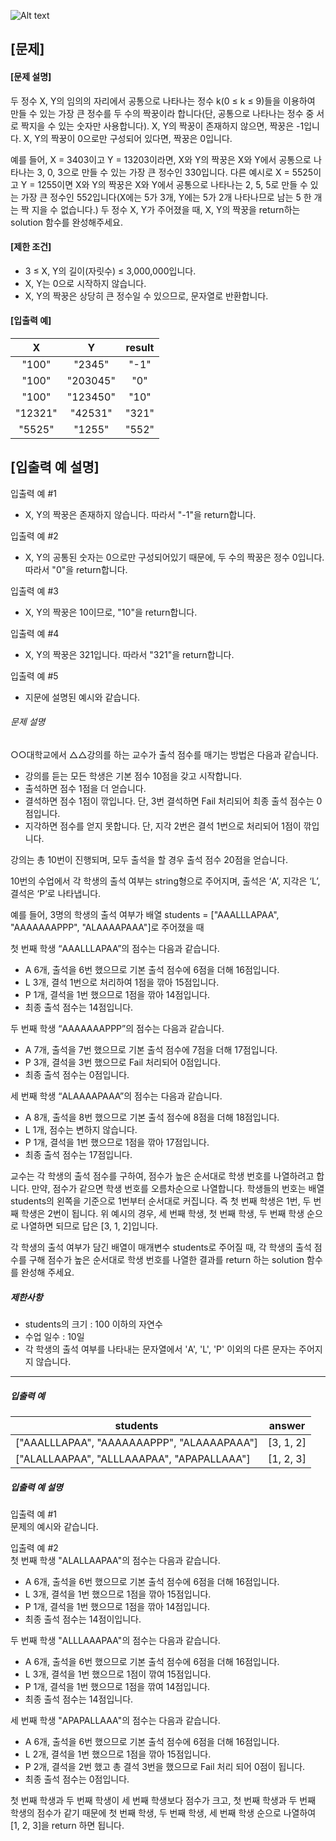 ![Alt text](https://velog.velcdn.com/images%2Fjesahan%2Fpost%2Fd2c41950-b7ca-45fb-876c-59c7a3ca1f99%2Fimage.png)

## [문제]
#### [문제 설명]
두 정수 X, Y의 임의의 자리에서 공통으로 나타나는 정수 k(0 ≤ k ≤ 9)들을 이용하여 만들 수 있는 가장 큰 정수를 두 수의 짝꿍이라 합니다(단, 공통으로 나타나는 정수 중 서로 짝지을 수 있는 숫자만 사용합니다).
X, Y의 짝꿍이 존재하지 않으면, 짝꿍은 -1입니다. X, Y의 짝꿍이 0으로만 구성되어 있다면, 짝꿍은 0입니다.

예를 들어, X = 3403이고 Y = 13203이라면, X와 Y의 짝꿍은 X와 Y에서 공통으로 나타나는 3, 0, 3으로 만들 수 있는 가장 큰 정수인 330입니다.
다른 예시로 X = 5525이고 Y = 1255이면 X와 Y의 짝꿍은 X와 Y에서 공통으로 나타나는 2, 5, 5로 만들 수 있는 가장 큰 정수인 552입니다(X에는 5가 3개, Y에는 5가 2개 나타나므로 남는 5 한 개는 짝 지을 수 없습니다.)
두 정수 X, Y가 주어졌을 때, X, Y의 짝꿍을 return하는 solution 함수를 완성해주세요.

#### [제한 조건]
* 3 ≤ X, Y의 길이(자릿수) ≤ 3,000,000입니다.
* X, Y는 0으로 시작하지 않습니다.
* X, Y의 짝꿍은 상당히 큰 정수일 수 있으므로, 문자열로 반환합니다.
#### [입출력 예]
|X|Y|result|
|:---:|:---:|:---:|
|"100"|"2345"|"-1"|
|"100"|"203045"|"0"|
|"100"|"123450"|"10"|
|"12321"|"42531"|"321"|
|"5525"|"1255"|"552"|

## [입출력 예 설명]
입출력 예 #1
* X, Y의 짝꿍은 존재하지 않습니다. 따라서 "-1"을 return합니다.

입출력 예 #2
* X, Y의 공통된 숫자는 0으로만 구성되어있기 때문에, 두 수의 짝꿍은 정수 0입니다. 따라서 "0"을 return합니다.

입출력 예 #3
* X, Y의 짝꿍은 10이므로, "10"을 return합니다.

입출력 예 #4
* X, Y의 짝꿍은 321입니다. 따라서 "321"을 return합니다.

입출력 예 #5
* 지문에 설명된 예시와 같습니다.


<div class="p-3"><h6 class="mb-3 _2c1lVVXCA5xmsDOxsZ0_k9">
      문제 설명
    </h6> <div class="challenge-markdown"><div class="markdown solarized-dark"><p>○○대학교에서 △△강의를 하는 교수가 출석 점수를 매기는 방법은 다음과 같습니다. </p>

<ul>
<li>강의를 듣는 모든 학생은 기본 점수 10점을 갖고 시작합니다.</li>
<li>출석하면 점수 1점을 더 얻습니다.</li>
<li>결석하면 점수 1점이 깎입니다. 단, 3번 결석하면 Fail 처리되어 최종 출석 점수는 0점입니다.</li>
<li>지각하면 점수를 얻지 못합니다. 단, 지각 2번은 결석 1번으로 처리되어 1점이 깎입니다.</li>
</ul>

<p>강의는 총 10번이 진행되며, 모두 출석을 할 경우 출석 점수 20점을 얻습니다. </p>

<p>10번의 수업에서 각 학생의 출석 여부는 string형으로 주어지며, 출석은 ‘A’, 지각은 ‘L’, 결석은 ‘P’로 나타냅니다. </p>

<p>예를 들어, 3명의 학생의 출석 여부가 배열 students = ["AAALLLAPAA", "AAAAAAAPPP", "ALAAAAPAAA"]로 주어졌을 때</p>

<p>첫 번째 학생 “AAALLLAPAA”의 점수는 다음과 같습니다. </p>

<ul>
<li>A 6개, 출석을 6번 했으므로 기본 출석 점수에 6점을 더해 16점입니다. </li>
<li>L 3개, 결석 1번으로 처리하여 1점을 깎아 15점입니다. </li>
<li>P 1개, 결석을 1번 했으므로 1점을 깎아 14점입니다. </li>
<li>최종 출석 점수는 14점입니다. </li>
</ul>

<p>두 번째 학생 “AAAAAAAPPP”의 점수는 다음과 같습니다. </p>

<ul>
<li>A 7개, 출석을 7번 했으므로 기본 출석 점수에 7점을 더해 17점입니다. </li>
<li>P 3개, 결석을 3번 했으므로 Fail 처리되어 0점입니다. </li>
<li>최종 출석 점수는 0점입니다. </li>
</ul>

<p>세 번째 학생 “ALAAAAPAAA”의 점수는 다음과 같습니다. </p>

<ul>
<li>A 8개, 출석을 8번 했으므로 기본 출석 점수에 8점을 더해 18점입니다. </li>
<li>L 1개, 점수는 변하지 않습니다. </li>
<li>P 1개, 결석을 1번 했으므로 1점을 깎아 17점입니다. </li>
<li>최종 출석 점수는 17점입니다. </li>
</ul>

<p>교수는 각 학생의 출석 점수를 구하여, 점수가 높은 순서대로 학생 번호를 나열하려고 합니다. 만약, 점수가 같으면 학생 번호를 오름차순으로 나열합니다. 학생들의 번호는 배열 students의 왼쪽을 기준으로 1번부터 순서대로 커집니다. 즉 첫 번째 학생은 1번, 두 번째 학생은 2번이 됩니다. 위 예시의 경우, 세 번째 학생, 첫 번째 학생, 두 번째 학생 순으로 나열하면 되므로 답은 [3, 1, 2]입니다.</p>

<p>각 학생의 출석 여부가 담긴 배열이 매개변수 students로 주어질 때, 각 학생의 출석 점수를 구해 점수가 높은 순서대로 학생 번호를 나열한 결과를 return 하는 solution 함수를 완성해 주세요.</p>

<h5>제한사항</h5>

<ul>
<li>students의 크기 : 100 이하의 자연수</li>
<li>수업 일수 : 10일</li>
<li>각 학생의 출석 여부를 나타내는 문자열에서 'A', 'L', 'P' 이외의 다른 문자는 주어지지 않습니다.</li>
</ul>

<hr>

<h5>입출력 예</h5>
<table class="table">
        <thead><tr>
<th>students</th>
<th>answer</th>
</tr>
</thead>
        <tbody><tr>
<td>["AAALLLAPAA", "AAAAAAAPPP", "ALAAAAPAAA"]</td>
<td>[3, 1, 2]</td>
</tr>
<tr>
<td>["ALALLAAPAA", "ALLLAAAPAA", "APAPALLAAA"]</td>
<td>[1, 2, 3]</td>
</tr>
</tbody>
      </table>
<h5>입출력 예 설명</h5>

<p>입출력 예 #1<br>
문제의 예시와 같습니다.</p>

<p>입출력 예 #2<br>
첫 번째 학생 "ALALLAAPAA"의 점수는 다음과 같습니다.</p>

<ul>
<li>A 6개, 출석을 6번 했으므로 기본 출석 점수에 6점을 더해 16점입니다.</li>
<li>L 3개, 결석을 1번 했으므로 1점을 깎아 15점입니다.</li>
<li>P 1개, 결석을 1번 했으므로 1점을 깎아 14점입니다.</li>
<li>최종 출석 점수는 14점이입니다.</li>
</ul>

<p>두 번째 학생 "ALLLAAAPAA"의 점수는 다음과 같습니다.</p>

<ul>
<li>A 6개, 출석을 6번 했으므로 기본 출석 점수에 6점을 더해 16점입니다.</li>
<li>L 3개, 결석을 1번 했으므로 1점이 깎여 15점입니다.</li>
<li>P 1개, 결석을 1번 했으므로 1점을 깎여 14점입니다.</li>
<li>최종 출석 점수는 14점입니다.</li>
</ul>

<p>세 번째 학생 "APAPALLAAA"의 점수는 다음과 같습니다.</p>

<ul>
<li>A 6개, 출석을 6번 했으므로 기본 출석 점수에 6점을 더해 16점입니다.</li>
<li>L 2개, 결석을 1번 했으므로 1점을 깎아 15점입니다.</li>
<li>P 2개, 결석을 2번 했고 총 결석 3번을 했으므로 Fail 처리 되어 0점이 됩니다.</li>
<li>최종 출석 점수는 0점입니다.</li>
</ul>

<p>첫 번째 학생과 두 번째 학생이 세 번째 학생보다 점수가 크고, 첫 번째 학생과 두 번째 학생의 점수가 같기 때문에 첫 번째 학생, 두 번째 학생, 세 번째 학생 순으로 나열하여 [1, 2, 3]을 return 하면 됩니다.</p>
</div></div></div>